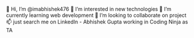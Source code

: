 👋 Hi, I’m @imabhishek476
👀 I’m interested in new technologies
🌱 I’m currently learning web development
💞️ I’m looking to collaborate on project
📫 just search me on LinkedIn - Abhishek Gupta working in Coding Ninja as TA

<!---
imabhishek476/imabhishek476 is a ✨ special ✨ repository because its `README.md` (this file) appears on your GitHub profile.
You can click the Preview link to take a look at your changes.
--->
